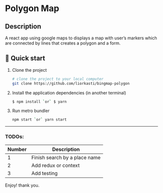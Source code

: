 # Polygon Map
## Description
A react app using google maps to displays a map with user’s markers which are connected by lines that creates a polygon and a form.
## 🚀 Quick start

1.  
    Clone the project
    ```sh
    # clone the project to your local computer
    git clone https://github.com/liorkasti/bingmap-polygon
    ```
1.  
    Install the application dependencies (in another terminal)
    ```sh
    $ npm install `or` $ yarn 
    ```
1.  
    Run metro bundler
    ```sh
    npm start `or` yarn start
    ```

_______________________________________________

### TODOs:

| Number | Description |
| ------ | ------ |
| 1 | Finish search by a place name
| 2 | Add redux or context
| 3 | Add testing

Enjoy! thank you.